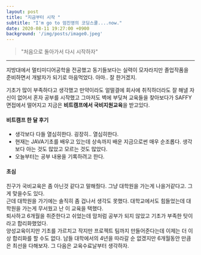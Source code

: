 ```yaml
---
layout: post
title: "지금부터 시작 "
subtitle: "I'm go to 엄진영의 코딩스쿨....now."
date: 2020-08-11 19:27:00 +0900
background: '/img/posts/image0.jpeg'
---
```


> "처음으로 돌아가서 다시 시작하자"
---

지방대에서 멀티미디어공학을 전공했고 동기들보다는 실력이 모자라지만 졸업작품을 준비하면서 개발자가 되기로 마음먹었다. 아마.. 잘 한거겠지.

기초가 많이 부족하다고 생각했고 만약이라도 얼떨결에 회사에 취직하더라도 잘 해낼 자신이 없어서 혼자 공부를 시작했고 그마저도 벽에 부딪쳐 교육들을 찾아보다가
SAFFY 면접에서 떨어지고 지금은 **비트캠프에서 국비지원교육**을 받고있다.

#### 비트캠프 한 달 후기

- 생각보다 다들 열심히한다. 굉장히.. 열심히한다.
- 현재는 JAVA기초를 배우고 있는데 상속까지 배운 지금으로썬 매우 순조롭다. 생각보다 아는 것도 많았고 모르는 것도 많았다.
- 오늘부터는 공부 내용을 기록하려고 한다.

#### 초심

친구가 국비교육은 좀 아닌것 같다고 말해줬다. 그냥 대학원을 가는게 나을거같다고. 그게 맞을수도 있다.<br>
근데 대학원을 가기에는 솔직히 좀 겁나서 생각도 못했다. 대학교에서도 힘들었는데 대학원을 가는게 무서웠고 난 이 교육을 택했다. <br>
퇴사하고 6개월을 취준한다고 쉬었는데 맘처럼 공부가 되지 않았고 기초가 부족한 탓이라고 합리화했었다. <br>
양성교육이지만 기초를 가르치고 작지만 프로젝트 팀까지 만들어준다는데 이제는 더 이상 합리화를 할 수도 없다.
남들 대학에서의 4년을 따라갈 순 없겠지만 6개월동안 만큼은 최선을 다해보자. 그 다음은 교육수료날부터 생각하자.






